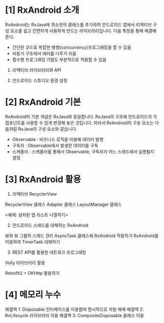 # [1]  RxAndroid 소개
RxAndroid는 RxJava에 최소한의 클래스를 추가하여 안드로이드 앱에서 리액티브 구성 요소를 쉽고 간편하게 사용하게 만드는 라이브러리입니다. 
다음 특징을 통해 해결해준다. 

- 간단한 코드로 복잡한 병행(concurrency)프로그래밍을 할 수 있음
- 비동기 구조에서 에러를 다루기 쉬움
- 함수형 프로그래밍 기법도 부분적으로 적용할 수 있음

1. 리액티브 라이브러리와 API


2. 안드로이드 스튜디오 환경 설정



# [2]  RxAndroid 기본
RxAndroid의 기본 개념은 RxJava와 동일합니다.
RxJava의 구조에 안드로이드의 각 컴포넌트를 사용할 수 있게 변경해 놓은 것입니다.
따라서 RxAndroid의 구송 요소는 다음처럼 RxJava의 구성 요소와 같습니다.
- Observable : 비즈니스 로직을 이용해 데이터 발행
- 구독자 : Observable에서 발생한 데이터를 구독
- 스케줄러 : 스케줄러를 통해서 Observable, 구독자가 어느 스레드에서 실행될지 결정


# [3]  RxAndroid 활용
1) 리액티브 RecyclerView

RecyclerView 클래스
Adapter 클래스
LayoutManager 클래스

<예제: 설치된 앱 리스트 나열하기>

 

2) 안드로이드 스레드를 대체하는 RxAndroid

뷰와 뷰 그룹의 스레드 관리
AsyncTask 클래스에 RxAndroid 적용하기
RxAndroid를 이용하여 TimerTask 대체하기


3) REST API를 활용한 네트워크 프로그래밍

Volly 라이브러리 활용

Retrofit2 + OKHttp 활용하기

# [4]  메모리 누수

해결책 1: Disposable 인터페이스를 이용함여 명시적으로 자원 해제
해결책 2: RxLifecycle 라이브러리 이용
해결책 3:  CompositeDisposable 클래스 이용

